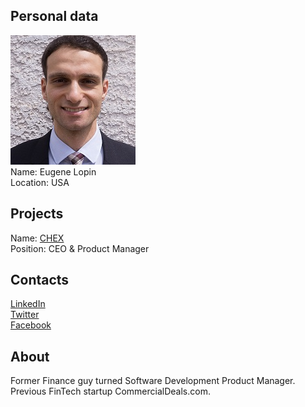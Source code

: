 ## Personal data
![eugene lopin photo](photo/eugene_lopin.jpg)  
Name:   Eugene Lopin  
Location: USA  
## Projects 
Name: [CHEX](../projects/chex.md)  
Position: CEO & Product Manager   
## Contacts
[LinkedIn](https://www.linkedin.com/in/eugenelopin/)    
[Twitter](https://twitter.com/EugLopi?lang=en)  
[Facebook](https://www.facebook.com/eugenelopin)
## About
Former Finance guy turned Software Development Product Manager. Previous FinTech startup CommercialDeals.com.
